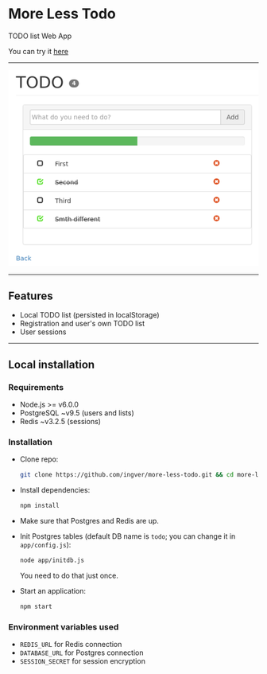 # More Less Todo

TODO list Web App

You can try it [here](https://more-less-todo.herokuapp.com/)

---

![TODO](/todo.png)

---

## Features
- Local TODO list (persisted in localStorage)
- Registration and user's own TODO list
- User sessions

---

## Local installation

### Requirements

- Node.js >= v6.0.0
- PostgreSQL ~v9.5 (users and lists)
- Redis ~v3.2.5 (sessions)

### Installation
- Clone repo:
  ```bash
  git clone https://github.com/ingver/more-less-todo.git && cd more-less-todo
  ```
- Install dependencies:
  ```bash
  npm install
  ```

- Make sure that Postgres and Redis are up.

- Init Postgres tables (default DB name is `todo`; you can change it in `app/config.js`):
  ```bash
  node app/initdb.js
  ```
  You need to do that just once.

- Start an application:
  ```bash
  npm start
  ```

### Environment variables used
- `REDIS_URL` for Redis connection
- `DATABASE_URL` for Postgres connection
- `SESSION_SECRET` for session encryption
